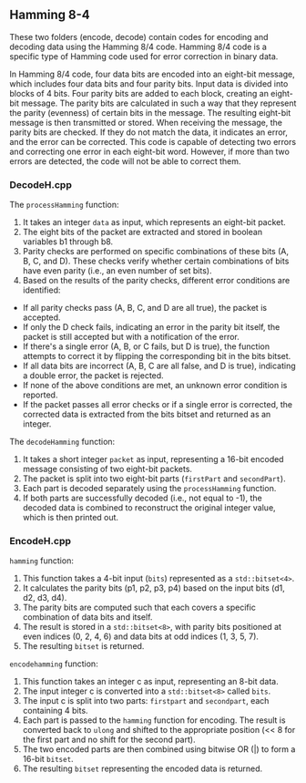 ## Hamming 8-4 
These two folders (encode, decode) contain codes for encoding and decoding data using the Hamming 8/4 code.
Hamming 8/4 code is a specific type of Hamming code used for error correction in binary data. 

In Hamming 8/4 code, four data bits are encoded into an eight-bit message, which includes four data bits and four parity bits.
Input data is divided into blocks of 4 bits. Four parity bits are added to each block, creating an eight-bit message. The parity bits are calculated in such a way that they represent the parity (evenness) of certain bits in the message. 
The resulting eight-bit message is then transmitted or stored. When receiving the message, the parity bits are checked. If they do not match the data, it indicates an error, and the error can be corrected. 
This code is capable of detecting two errors and correcting one error in each eight-bit word. However, if more than two errors are detected, the code will not be able to correct them.

### DecodeH.cpp
The `processHamming` function:

1. It takes an integer `data` as input, which represents an eight-bit packet.
2. The eight bits of the packet are extracted and stored in boolean variables b1 through b8.
3. Parity checks are performed on specific combinations of these bits (A, B, C, and D). These checks verify whether certain combinations of bits have even parity (i.e., an even number of set bits).
4. Based on the results of the parity checks, different error conditions are identified:
- If all parity checks pass (A, B, C, and D are all true), the packet is accepted.
- If only the D check fails, indicating an error in the parity bit itself, the packet is still accepted but with a notification of the error.
- If there's a single error (A, B, or C fails, but D is true), the function attempts to correct it by flipping the corresponding bit in the bits bitset.
- If all data bits are incorrect (A, B, C are all false, and D is true), indicating a double error, the packet is rejected.
- If none of the above conditions are met, an unknown error condition is reported.
- If the packet passes all error checks or if a single error is corrected, the corrected data is extracted from the bits bitset and returned as an integer.
  
The `decodeHamming` function:

1. It takes a short integer `packet` as input, representing a 16-bit encoded message consisting of two eight-bit packets.
2. The packet is split into two eight-bit parts (`firstPart` and `secondPart`).
3. Each part is decoded separately using the `processHamming` function.
4. If both parts are successfully decoded (i.e., not equal to -1), the decoded data is combined to reconstruct the original integer value, which is then printed out.

### EncodeH.cpp
`hamming` function:
1. This function takes a 4-bit input (`bits`) represented as a `std::bitset<4>`.
2. It calculates the parity bits (p1, p2, p3, p4) based on the input bits (d1, d2, d3, d4).
3. The parity bits are computed such that each covers a specific combination of data bits and itself.
4. The result is stored in a `std::bitset<8>`, with parity bits positioned at even indices (0, 2, 4, 6) and data bits at odd indices (1, 3, 5, 7).
5. The resulting `bitset` is returned.

`encodehamming` function:
1. This function takes an integer c as input, representing an 8-bit data.
2. The input integer c is converted into a `std::bitset<8>` called `bits`.
3. The input c is split into two parts: `firstpart` and `secondpart`, each containing 4 bits.
4. Each part is passed to the `hamming` function for encoding. The result is converted back to `ulong` and shifted to the appropriate position (<< 8 for the first part and no shift for the second part).
5. The two encoded parts are then combined using bitwise OR (|) to form a 16-bit `bitset`.
6. The resulting `bitset` representing the encoded data is returned.
